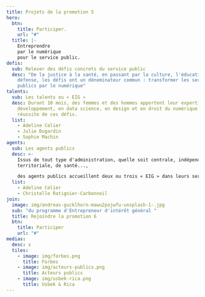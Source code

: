 ```yaml
---
title: Projets de la promotion 5
hero:
  btn:
    title: Participer.
    url: "#"
  title: |-
    Entreprendre
    par le numérique 
    pour le service public.
defis:
  sub: Relever des défis concrets du service public
  desc: "De la justice à la santé, en passant par la culture, l'éducation, la
    défense, les défis ont un dénominateur commun : transformer les services
    publics par le numérique"
talents:
  sub: Les talents ou « EIG »
  desc: Durant 10 mois, des femmes et des hommes apportent leur expertise - en
    développement, en data science, en design et en droit du numérique - à la
    réussite de ces défis.
  list:
    - Adeline Celier
    - Julie Dugardin
    - Sophie Machin
agents:
  sub: Les agents publics
  desc: >-
    Issus de tout type d'administration, quelle soit centrale, indépendante,
    territoriale, de santé..., 

    des agents publics accueillent deux ou trois « EIG » dans leurs services pour relever ensemble les défis. 
  list:
    - Adeline Celier
    - Christelle Ratignier-Carbonneil
join:
  image: img/andreas-gucklhorn-mawu2pojwfu-unsplash-1-.jpg
  sub: "du programme d'Entrepreneur d'intérêt général "
  title: Rejoindre la promotion 6
  btn:
    title: Participer
    url: "#"
medias:
  desc: x
  tiles:
    - image: img/forbes.png
      title: Forbes
    - image: img/acteurs-publics.png
      title: Acteurs publics
    - image: img/usbek-rica.png
      title: Usbek & Rica
---
```

